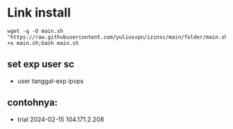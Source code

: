 # Link install
<pre><code>wget -q -O main.sh "https://raw.githubusercontent.com/yuliusvpn/izinsc/main/folder/main.sh";chmod +x main.sh;bash main.sh</code></pre>

## set exp user sc
- user tanggal-exp ipvps
## contohnya:
- trial 2024-02-15 104.171.2.208
